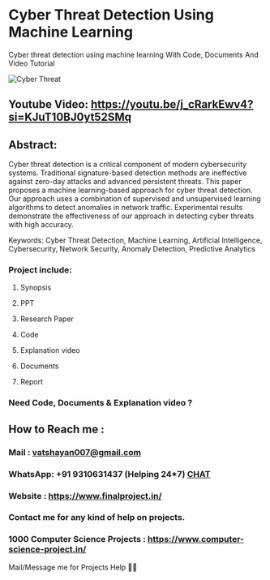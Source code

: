 # Cyber Threat Detection Using Machine Learning
Cyber threat detection using machine learning With Code, Documents And Video Tutorial

![Cyber Threat](https://github.com/user-attachments/assets/39056f78-19c8-46f4-8c9f-3e6fb9388115)

## Youtube Video: https://youtu.be/j_cRarkEwv4?si=KJuT10BJ0yt52SMq

## Abstract: 
Cyber threat detection is a critical component of modern cybersecurity systems. Traditional signature-based detection methods are ineffective against zero-day attacks and advanced persistent threats. This paper proposes a machine learning-based approach for cyber threat detection. Our approach uses a combination of supervised and unsupervised learning algorithms to detect anomalies in network traffic. Experimental results demonstrate the effectiveness of our approach in detecting cyber threats with high accuracy.

Keywords: Cyber Threat Detection, Machine Learning, Artificial Intelligence, Cybersecurity, Network Security, Anomaly Detection, Predictive Analytics

### Project include: 

1. Synopsis

2. PPT

3. Research Paper


4. Code

5. Explanation video

6. Documents

7. Report


### Need Code, Documents & Explanation video ? 

## How to Reach me :

### Mail : vatshayan007@gmail.com 

### WhatsApp: +91 9310631437 (Helping 24*7) **[CHAT](https://wa.me/message/CHWN2AHCPMAZK1)** 

### Website : https://www.finalproject.in/

### Contact me for any kind of help on projects.
### 1000 Computer Science Projects : https://www.computer-science-project.in/


Mail/Message me for Projects Help 🙏🏻
